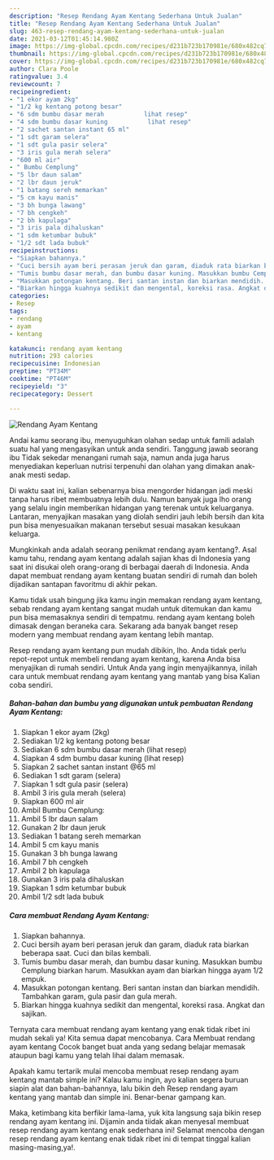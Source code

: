 ```yaml
---
description: "Resep Rendang Ayam Kentang Sederhana Untuk Jualan"
title: "Resep Rendang Ayam Kentang Sederhana Untuk Jualan"
slug: 463-resep-rendang-ayam-kentang-sederhana-untuk-jualan
date: 2021-03-12T01:45:14.980Z
image: https://img-global.cpcdn.com/recipes/d231b723b170981e/680x482cq70/rendang-ayam-kentang-foto-resep-utama.jpg
thumbnail: https://img-global.cpcdn.com/recipes/d231b723b170981e/680x482cq70/rendang-ayam-kentang-foto-resep-utama.jpg
cover: https://img-global.cpcdn.com/recipes/d231b723b170981e/680x482cq70/rendang-ayam-kentang-foto-resep-utama.jpg
author: Clara Poole
ratingvalue: 3.4
reviewcount: 7
recipeingredient:
- "1 ekor ayam 2kg"
- "1/2 kg kentang potong besar"
- "6 sdm bumbu dasar merah           lihat resep"
- "4 sdm bumbu dasar kuning           lihat resep"
- "2 sachet santan instant 65 ml"
- "1 sdt garam selera"
- "1 sdt gula pasir selera"
- "3 iris gula merah selera"
- "600 ml air"
- " Bumbu Cemplung"
- "5 lbr daun salam"
- "2 lbr daun jeruk"
- "1 batang sereh memarkan"
- "5 cm kayu manis"
- "3 bh bunga lawang"
- "7 bh cengkeh"
- "2 bh kapulaga"
- "3 iris pala dihaluskan"
- "1 sdm ketumbar bubuk"
- "1/2 sdt lada bubuk"
recipeinstructions:
- "Siapkan bahannya."
- "Cuci bersih ayam beri perasan jeruk dan garam, diaduk rata biarkan beberapa saat. Cuci dan bilas kembali."
- "Tumis bumbu dasar merah, dan bumbu dasar kuning. Masukkan bumbu Cemplung biarkan harum. Masukkan ayam dan biarkan hingga ayam 1/2 empuk."
- "Masukkan potongan kentang. Beri santan instan dan biarkan mendidih. Tambahkan garam, gula pasir dan gula merah."
- "Biarkan hingga kuahnya sedikit dan mengental, koreksi rasa. Angkat dan sajikan."
categories:
- Resep
tags:
- rendang
- ayam
- kentang

katakunci: rendang ayam kentang 
nutrition: 293 calories
recipecuisine: Indonesian
preptime: "PT34M"
cooktime: "PT46M"
recipeyield: "3"
recipecategory: Dessert

---
```



![Rendang Ayam Kentang](https://img-global.cpcdn.com/recipes/d231b723b170981e/680x482cq70/rendang-ayam-kentang-foto-resep-utama.jpg)

Andai kamu seorang ibu, menyuguhkan olahan sedap untuk famili adalah suatu hal yang mengasyikan untuk anda sendiri. Tanggung jawab seorang ibu Tidak sekedar menangani rumah saja, namun anda juga harus menyediakan keperluan nutrisi terpenuhi dan olahan yang dimakan anak-anak mesti sedap.

Di waktu  saat ini, kalian sebenarnya bisa mengorder hidangan jadi meski tanpa harus ribet membuatnya lebih dulu. Namun banyak juga lho orang yang selalu ingin memberikan hidangan yang terenak untuk keluarganya. Lantaran, menyajikan masakan yang diolah sendiri jauh lebih bersih dan kita pun bisa menyesuaikan makanan tersebut sesuai masakan kesukaan keluarga. 



Mungkinkah anda adalah seorang penikmat rendang ayam kentang?. Asal kamu tahu, rendang ayam kentang adalah sajian khas di Indonesia yang saat ini disukai oleh orang-orang di berbagai daerah di Indonesia. Anda dapat membuat rendang ayam kentang buatan sendiri di rumah dan boleh dijadikan santapan favoritmu di akhir pekan.

Kamu tidak usah bingung jika kamu ingin memakan rendang ayam kentang, sebab rendang ayam kentang sangat mudah untuk ditemukan dan kamu pun bisa memasaknya sendiri di tempatmu. rendang ayam kentang boleh dimasak dengan beraneka cara. Sekarang ada banyak banget resep modern yang membuat rendang ayam kentang lebih mantap.

Resep rendang ayam kentang pun mudah dibikin, lho. Anda tidak perlu repot-repot untuk membeli rendang ayam kentang, karena Anda bisa menyajikan di rumah sendiri. Untuk Anda yang ingin menyajikannya, inilah cara untuk membuat rendang ayam kentang yang mantab yang bisa Kalian coba sendiri.

<!--inarticleads1-->

##### Bahan-bahan dan bumbu yang digunakan untuk pembuatan Rendang Ayam Kentang:

1. Siapkan 1 ekor ayam (2kg)
1. Sediakan 1/2 kg kentang potong besar
1. Sediakan 6 sdm bumbu dasar merah           (lihat resep)
1. Siapkan 4 sdm bumbu dasar kuning           (lihat resep)
1. Siapkan 2 sachet santan instant @65 ml
1. Sediakan 1 sdt garam (selera)
1. Siapkan 1 sdt gula pasir (selera)
1. Ambil 3 iris gula merah (selera)
1. Siapkan 600 ml air
1. Ambil  Bumbu Cemplung:
1. Ambil 5 lbr daun salam
1. Gunakan 2 lbr daun jeruk
1. Sediakan 1 batang sereh memarkan
1. Ambil 5 cm kayu manis
1. Gunakan 3 bh bunga lawang
1. Ambil 7 bh cengkeh
1. Ambil 2 bh kapulaga
1. Gunakan 3 iris pala dihaluskan
1. Siapkan 1 sdm ketumbar bubuk
1. Ambil 1/2 sdt lada bubuk




<!--inarticleads2-->

##### Cara membuat Rendang Ayam Kentang:

1. Siapkan bahannya.
1. Cuci bersih ayam beri perasan jeruk dan garam, diaduk rata biarkan beberapa saat. Cuci dan bilas kembali.
1. Tumis bumbu dasar merah, dan bumbu dasar kuning. Masukkan bumbu Cemplung biarkan harum. Masukkan ayam dan biarkan hingga ayam 1/2 empuk.
1. Masukkan potongan kentang. Beri santan instan dan biarkan mendidih. Tambahkan garam, gula pasir dan gula merah.
1. Biarkan hingga kuahnya sedikit dan mengental, koreksi rasa. Angkat dan sajikan.




Ternyata cara membuat rendang ayam kentang yang enak tidak ribet ini mudah sekali ya! Kita semua dapat mencobanya. Cara Membuat rendang ayam kentang Cocok banget buat anda yang sedang belajar memasak ataupun bagi kamu yang telah lihai dalam memasak.

Apakah kamu tertarik mulai mencoba membuat resep rendang ayam kentang mantab simple ini? Kalau kamu ingin, ayo kalian segera buruan siapin alat dan bahan-bahannya, lalu bikin deh Resep rendang ayam kentang yang mantab dan simple ini. Benar-benar gampang kan. 

Maka, ketimbang kita berfikir lama-lama, yuk kita langsung saja bikin resep rendang ayam kentang ini. Dijamin anda tiidak akan menyesal membuat resep rendang ayam kentang enak sederhana ini! Selamat mencoba dengan resep rendang ayam kentang enak tidak ribet ini di tempat tinggal kalian masing-masing,ya!.

